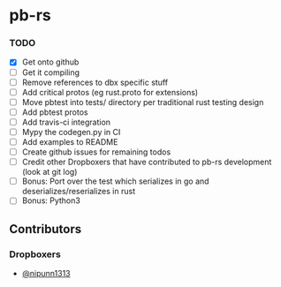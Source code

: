 # pb-rs

### TODO

- [x] Get onto github
- [ ] Get it compiling
- [ ] Remove references to dbx specific stuff
- [ ] Add critical protos (eg rust.proto for extensions)
- [ ] Move pbtest into tests/ directory per traditional rust testing design
- [ ] Add pbtest protos
- [ ] Add travis-ci integration
- [ ] Mypy the codegen.py in CI
- [ ] Add examples to README
- [ ] Create github issues for remaining todos
- [ ] Credit other Dropboxers that have contributed to pb-rs development (look at git log)
- [ ] Bonus: Port over the test which serializes in go and deserializes/reserializes in rust
- [ ] Bonus: Python3

## Contributors

### Dropboxers
- [@nipunn1313](https://github.com/nipunn1313)
